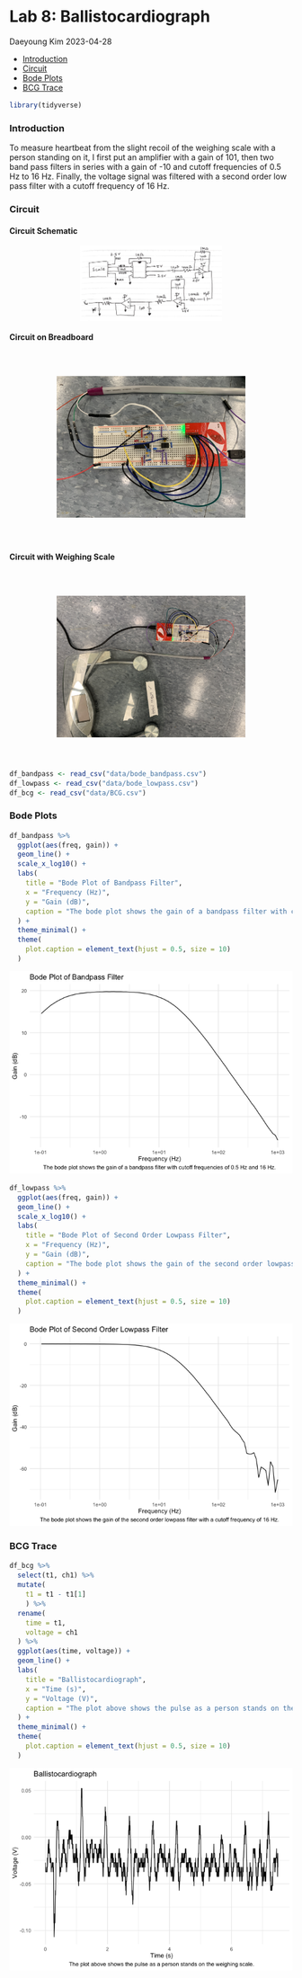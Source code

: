 Lab 8: Ballistocardiograph
================
Daeyoung Kim
2023-04-28

- <a href="#introduction" id="toc-introduction">Introduction</a>
- <a href="#circuit" id="toc-circuit">Circuit</a>
- <a href="#bode-plots" id="toc-bode-plots">Bode Plots</a>
- <a href="#bcg-trace" id="toc-bcg-trace">BCG Trace</a>

``` r
library(tidyverse)
```

### Introduction

To measure heartbeat from the slight recoil of the weighing scale with a
person standing on it, I first put an amplifier with a gain of 101, then
two band pass filters in series with a gain of -10 and cutoff
frequencies of 0.5 Hz to 16 Hz. Finally, the voltage signal was filtered
with a second order low pass filter with a cutoff frequency of 16 Hz.

### Circuit

#### Circuit Schematic

<img src="./images/circuit_schematic.jpg" width="50%" style="display: block;margin-left: auto; margin-right: auto" />

#### Circuit on Breadboard

<img src="./images/circuit.jpg" width="50%" style="transform:rotate(90deg); display: block;margin-left: auto; margin-right: auto" />

#### Circuit with Weighing Scale

<img src="./images/circuit_scale.jpg" width="50%" style="transform:rotate(270deg); display: block;margin-left: auto; margin-right: auto" />

``` r
df_bandpass <- read_csv("data/bode_bandpass.csv")
df_lowpass <- read_csv("data/bode_lowpass.csv")
df_bcg <- read_csv("data/BCG.csv")
```

### Bode Plots

``` r
df_bandpass %>% 
  ggplot(aes(freq, gain)) +
  geom_line() +
  scale_x_log10() +
  labs(
    title = "Bode Plot of Bandpass Filter",
    x = "Frequency (Hz)",
    y = "Gain (dB)",
    caption = "The bode plot shows the gain of a bandpass filter with cutoff frequencies of 0.5 Hz and 16 Hz."
  ) +
  theme_minimal() +
  theme(
    plot.caption = element_text(hjust = 0.5, size = 10)
  )
```

![](lab8_files/figure-gfm/Bode%20Plot%20Bandpass-1.png)<!-- -->

``` r
df_lowpass %>% 
  ggplot(aes(freq, gain)) +
  geom_line() +
  scale_x_log10() +
  labs(
    title = "Bode Plot of Second Order Lowpass Filter",
    x = "Frequency (Hz)",
    y = "Gain (dB)",
    caption = "The bode plot shows the gain of the second order lowpass filter with a cutoff frequency of 16 Hz."
  ) +
  theme_minimal() +
  theme(
    plot.caption = element_text(hjust = 0.5, size = 10)
  )
```

![](lab8_files/figure-gfm/Bode%20Plot%20Lowpass-1.png)<!-- -->

### BCG Trace

``` r
df_bcg %>% 
  select(t1, ch1) %>% 
  mutate(
    t1 = t1 - t1[1]
    ) %>% 
  rename(
    time = t1,
    voltage = ch1
  ) %>% 
  ggplot(aes(time, voltage)) +
  geom_line() +
  labs(
    title = "Ballistocardiograph",
    x = "Time (s)",
    y = "Voltage (V)",
    caption = "The plot above shows the pulse as a person stands on the weighing scale."
  ) +
  theme_minimal() +
  theme(
    plot.caption = element_text(hjust = 0.5, size = 10)
  )
```

![](lab8_files/figure-gfm/unnamed-chunk-1-1.png)<!-- -->
